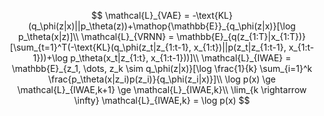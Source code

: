 

$$
\mathcal{L}_{VAE} = -\text{KL}(q_\phi(z|x)||p_\theta(z))+\mathop{\mathbb{E}}_{q_\phi(z|x)}[\log p_\theta(x|z)]\\
\mathcal{L}_{VRNN} = \mathbb{E}_{q(z_{1:T}|x_{1:T})}[\sum_{t=1}^T(-\text{KL}(q_\phi(z_t|z_{1:t-1}, x_{1:t})||p(z_t|z_{1:t-1}, x_{1:t-1}))+\log p_\theta(x_t|z_{1:t}, x_{1:t-1}))]\\
\mathcal{L}_{IWAE} = \mathbb{E}_{z_1, \dots, z_k \sim q_\phi(z|x)}[\log \frac{1}{k} \sum_{i=1}^k \frac{p_\theta(x|z_i)p(z_i)}{q_\phi(z_i|x)}]\\
\log p(x) \ge \mathcal{L}_{IWAE,k+1} \ge \mathcal{L}_{IWAE,k}\\
\lim_{k \rightarrow \infty} \mathcal{L}_{IWAE,k} = \log p(x)
$$

